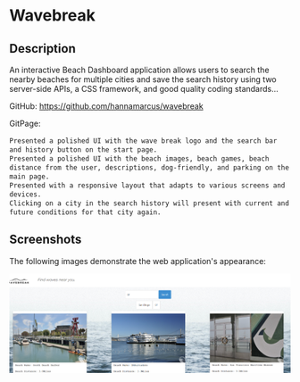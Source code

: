 # Wavebreak

## Description

An interactive Beach Dashboard application allows users to search the nearby beaches for multiple cities and save the search history using two server-side APIs, a CSS framework, and good quality coding standards...

GitHub: https://github.com/hannamarcus/wavebreak

GitPage:

```
Presented a polished UI with the wave break logo and the search bar and history button on the start page.
Presented a polished UI with the beach images, beach games, beach distance from the user, descriptions, dog-friendly, and parking on the main page.
Presented with a responsive layout that adapts to various screens and devices.
Clicking on a city in the search history will present with current and future conditions for that city again.
```

## Screenshots

The following images demonstrate the web application's appearance:

![Start Page](assets/images/Start-Section.png)